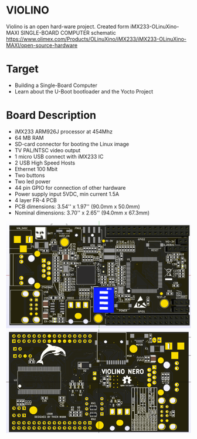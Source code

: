 # VIOLINO
Violino is an open hard-ware project. Created form iMX233-OLinuXino-MAXI SINGLE-BOARD COMPUTER schematic
https://www.olimex.com/Products/OLinuXino/iMX233/iMX233-OLinuXino-MAXI/open-source-hardware
# Target
* Building a Single-Board Computer
* Learn about the U-Boot bootloader and the Yocto Project
# Board Description

* iMX233 ARM926J processor at 454Mhz
* 64 MB RAM
* SD-card connector for booting the Linux image
* TV PAL/NTSC video output
* 1 micro USB connect with iMX233 IC
* 2 USB High Speed Hosts
* Ethernet 100 Mbit
* Two buttons
* Two led power
* 44 pin GPIO for connection of other hardware
* Power supply input 5VDC, min current 1.5A
* 4 layer FR-4 PCB
* PCB dimensions: 3.54'' x 1.97'' (90.0mm x 50.0mm)
* Nominal dimensions: 3.70'' x 2.65'' (94.0mm x 67.3mm)


![Front view](/doc/3dview-top.png)
![Back view](/doc/3dview-bottom.png)

